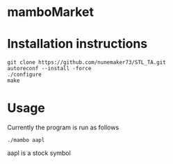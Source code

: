 mamboMarket
===========


Installation instructions
========================

	git clone https://github.com/nunemaker73/STL_TA.git
	autoreconf --install -force 
	./configure
	make
	

Usage
=====
Currently the program is run as follows
	
	./mambo aapl

aapl is a stock symbol